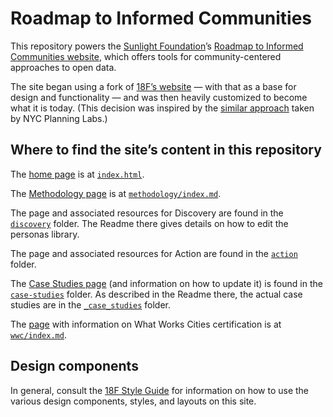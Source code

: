 # Roadmap to Informed Communities

This repository powers the [Sunlight Foundation](https://sunlightfoundation.com/)’s [Roadmap to Informed Communities website](https://communities.sunlightfoundation.com/), which offers tools for community-centered approaches to open data.

The site began using a fork of [18F’s website](https://github.com/18F/18f.gsa.gov) — with that as a base for design and functionality — and was then heavily customized to become what it is today. (This decision was inspired by the [similar approach](https://github.com/NYCPlanning/labs-planninglabs.nyc-archive/blob/master/_posts/2017-06-12-cloning-18f-gsa-gov.md) taken by NYC Planning Labs.)

## Where to find the site’s content in this repository

The [home page](https://communities.sunlightfoundation.com/) is at [`index.html`](https://github.com/sunlightpolicy/informed-communities/blob/master/index.html).

The [Methodology page](https://communities.sunlightfoundation.com/methodology/) is at [`methodology/index.md`](https://github.com/sunlightpolicy/informed-communities/blob/master/methodology/index.md).

The page and associated resources for Discovery are found in the [`discovery`](https://github.com/sunlightpolicy/informed-communities/tree/master/discovery) folder. The Readme there gives details on how to edit the personas library.

The page and associated resources for Action are found in the [`action`](https://github.com/sunlightpolicy/informed-communities/tree/master/action) folder.

The [Case Studies page](https://communities.sunlightfoundation.com/case-studies/) (and information on how to update it) is found in the [`case-studies`](https://github.com/sunlightpolicy/informed-communities/tree/master/case-studies) folder. As described in the Readme there, the actual case studies are in the [`_case_studies`](https://github.com/sunlightpolicy/informed-communities/tree/master/_case_studies) folder.

The [page](https://communities.sunlightfoundation.com/wwc/) with information on What Works Cities certification is at [`wwc/index.md`](https://github.com/sunlightpolicy/informed-communities/blob/master/wwc/index.md).


## Design components

In general, consult the [18F Style Guide](https://18f.gsa.gov/styleguide/) for information on how to use the various design components, styles, and layouts on this site.

